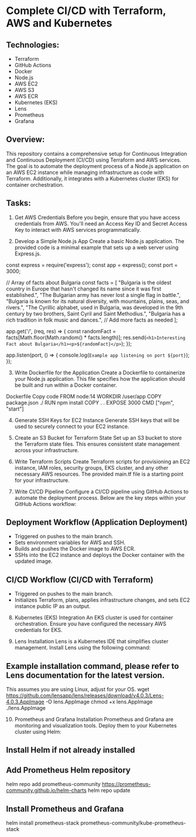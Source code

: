 # Complete CI/CD with Terraform, AWS and Kubernetes

## Technologies:
- Terraform
- GitHub Actions
- Docker
- Node.js
- AWS EC2
- AWS S3
- AWS ECR
- Kubernetes (EKS)
- Lens
- Prometheus
- Grafana

## Overview:
This repository contains a comprehensive setup for Continuous Integration and Continuous Deployment (CI/CD) using Terraform and AWS services. The goal is to automate the deployment process of a Node.js application on an AWS EC2 instance while managing infrastructure as code with Terraform. Additionally, it integrates with a Kubernetes cluster (EKS) for container orchestration.

## Tasks:
1. Get AWS Credentials
Before you begin, ensure that you have access credentials from AWS. You'll need an Access Key ID and Secret Access Key to interact with AWS services programmatically.

2. Develop a Simple Node.js App
Create a basic Node.js application. The provided code is a minimal example that sets up a web server using Express.js.

const express = require('express');
const app = express();
const port = 3000;

// Array of facts about Bulgaria
const facts = [
  "Bulgaria is the oldest country in Europe that hasn't changed its name since it was first established.",
  "The Bulgarian army has never lost a single flag in battle.",
  "Bulgaria is known for its natural diversity, with mountains, plains, seas, and rivers.",
  "The Cyrillic alphabet, used in Bulgaria, was developed in the 9th century by two brothers, Saint Cyril and Saint Methodius.",
  "Bulgaria has a rich tradition in folk music and dances.",
  // Add more facts as needed
];

app.get('/', (req, res) => {
  const randomFact = facts[Math.floor(Math.random() * facts.length)];
  res.send(`<h1>Interesting Fact about Bulgaria</h1><p>${randomFact}</p>`);
});

app.listen(port, () => {
  console.log(`Example app listening on port ${port}`);
});

3. Write Dockerfile for the Application
Create a Dockerfile to containerize your Node.js application. This file specifies how the application should be built and run within a Docker container.

Dockerfile
Copy code
FROM node:14
WORKDIR /user/app
COPY package.json ./
RUN npm install
COPY . .
EXPOSE 3000
CMD ["npm", "start"]

4. Generate SSH Keys for EC2 Instance
Generate SSH keys that will be used to securely connect to your EC2 instance.

5. Create an S3 Bucket for Terraform State
Set up an S3 bucket to store the Terraform state files. This ensures consistent state management across your infrastructure.

6. Write Terraform Scripts
Create Terraform scripts for provisioning an EC2 instance, IAM roles, security groups, EKS cluster, and any other necessary AWS resources. The provided main.tf file is a starting point for your infrastructure.

7. Write CI/CD Pipeline
Configure a CI/CD pipeline using GitHub Actions to automate the deployment process. Below are the key steps within your GitHub Actions workflow:

## Deployment Workflow (Application Deployment)
- Triggered on pushes to the main branch.
- Sets environment variables for AWS and SSH.
- Builds and pushes the Docker image to AWS ECR.
- SSHs into the EC2 instance and deploys the Docker container with the updated image.
## CI/CD Workflow (CI/CD with Terraform)
- Triggered on pushes to the main branch.
- Initializes Terraform, plans, applies infrastructure changes, and sets EC2 instance public IP as an output.

8. Kubernetes (EKS) Integration
An EKS cluster is used for container orchestration. Ensure you have configured the necessary AWS credentials for EKS.

9. Lens Installation
Lens is a Kubernetes IDE that simplifies cluster management. Install Lens using the following command:

## Example installation command, please refer to Lens documentation for the latest version.
This assumes you are using Linux, adjust for your OS.
wget https://github.com/lensapp/lens/releases/download/v4.0.3/Lens-4.0.3.AppImage -O lens.AppImage
chmod +x lens.AppImage
./lens.AppImage

10. Prometheus and Grafana Installation
Prometheus and Grafana are monitoring and visualization tools. Deploy them to your Kubernetes cluster using Helm:

## Install Helm if not already installed
## Add Prometheus Helm repository
helm repo add prometheus-community https://prometheus-community.github.io/helm-charts
helm repo update

## Install Prometheus and Grafana
helm install prometheus-stack prometheus-community/kube-prometheus-stack
